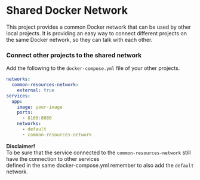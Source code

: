 # Shared Docker Network

This project provides a common Docker network that can be used by other local projects. It
is providing an easy way to connect different projects on the same Docker network, so they can talk with each other.

### Connect other projects to the shared network

Add the following to the `docker-compose.yml` file of your other projects.<br>

   ```yaml
   networks:
     common-resources-network:
       external: true
   services:
     app:
       image: your-image
       ports:
         - 8100:8080
       networks:
         - default
         - common-resources-network
   ```

**Disclaimer!**<br>
To be sure that the service connected to the `common-resources-network` still have the connection to other services <br>
defined in the same docker-compose.yml remember to also add the `default` network.
